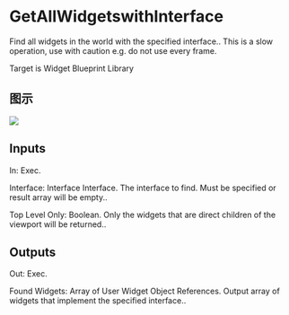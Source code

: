 # GetAllWidgetswithInterface

Find all widgets in the world with the specified interface.. This is a slow operation, use with caution e.g. do not use every frame.

Target is Widget Blueprint Library

## 图示

![]($-20221218-21341500.png)

## Inputs

In: Exec.

Interface: Interface Interface. The interface to find. Must be specified or result array will be empty..

Top Level Only: Boolean. Only the widgets that are direct children of the viewport will be returned..  

## Outputs

Out: Exec.

Found Widgets: Array of User Widget Object References. Output array of widgets that implement the specified interface..

